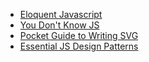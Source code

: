 - [Eloquent Javascript](http://eloquentjavascript.net/)
- [You Don't Know JS](https://github.com/getify/You-Dont-Know-JS)
- [Pocket Guide to Writing SVG](http://svgpocketguide.com/book/)
- [Essential JS Design Patterns](http://addyosmani.com/resources/essentialjsdesignpatterns/book/)
